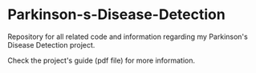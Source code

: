# Parkinson-s-Disease-Detection
Repository for all related code and information regarding my Parkinson's Disease Detection project.

Check the project's guide (pdf file) for more information.
